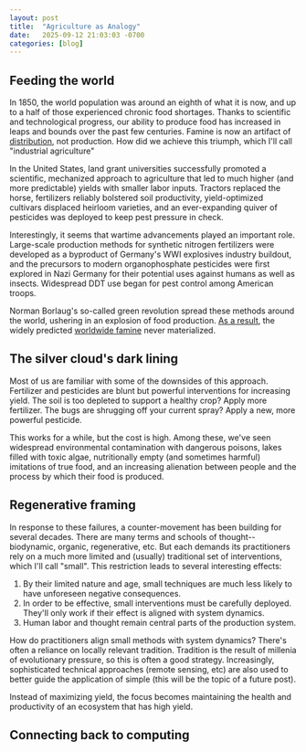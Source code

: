 ```yaml
---
layout: post
title:  "Agriculture as Analogy"
date:   2025-09-12 21:03:03 -0700
categories: [blog]
---
```

## Feeding the world

In 1850, the world population was around an eighth of what it is now, and up to a half of those experienced chronic food shortages.  Thanks to scientific and technological progress, our ability to produce food has increased in leaps and bounds over the past few centuries.  Famine is now an artifact of [distribution](https://en.wikipedia.org/wiki/Amartya_Sen), not production.  How did we achieve this triumph, which I'll call "industrial agriculture"

In the United States, land grant universities successfully promoted a scientific, mechanized approach to agriculture that led to much higher (and more predictable) yields with smaller labor inputs.  Tractors replaced the horse, fertilizers reliably bolstered soil productivity, yield-optimized cultivars displaced heirloom varieties, and an ever-expanding quiver of pesticides was deployed to keep pest pressure in check.

Interestingly, it seems that wartime advancements played an important role.  Large-scale production methods for synthetic nitrogen fertilizers were developed as a byproduct of Germany's WWI explosives industry buildout, and the precursors to modern organophosphate pesticides were first explored in Nazi Germany for their potential uses against humans as well as insects.  Widespread DDT use began for pest control among American troops.

Norman Borlaug's so-called green revolution spread these methods around the world, ushering in an explosion of food production. [As a result](https://www.nature.com/articles/ngeo325), the widely predicted [worldwide famine](https://en.wikipedia.org/wiki/The_Population_Bomb) never materialized.
  

## The silver cloud's dark lining

Most of us are familiar with some of the downsides of this approach.  Fertilizer and pesticides are blunt but powerful interventions for increasing yield.  The soil is too depleted to support a healthy crop?  Apply more fertilizer.  The bugs are shrugging off your current spray?  Apply a new, more powerful pesticide.

This works for a while, but the cost is high.  Among these, we've seen widespread environmental contamination with dangerous poisons, lakes filled with toxic algae, nutritionally empty (and sometimes harmful) imitations of true food, and an increasing alienation between people and the process by which their food is produced.

## Regenerative framing
In response to these failures, a counter-movement has been building for several decades.  There are many terms and schools of thought-- biodynamic, organic, regenerative, etc.  But each demands its practitioners rely on a much more limited and (usually) traditional set of interventions, which I'll call "small".  This restriction leads to several interesting effects:  
1) By their limited nature and age, small techniques are much less likely to have unforeseen negative consequences.
2) In order to be effective, small interventions must be carefully deployed.  They'll only work if their effect is aligned with system dynamics.
3) Human labor and thought remain central parts of the production system.

How do practitioners align small methods with system dynamics?  There's often a reliance on locally relevant tradition.  Tradition is the result of millenia of evolutionary pressure, so this is often a good strategy.  Increasingly, sophisticated technical approaches (remote sensing, etc) are also used to better guide the application of simple (this will be the topic of a future post).

Instead of maximizing yield, the focus becomes maintaining the health and productivity of an ecosystem that has high yield.  

## Connecting back to computing

